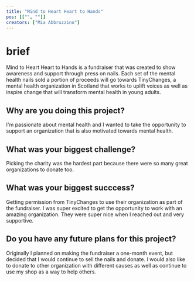 ```yaml
---
title: "Mind to Heart Heart to Hands"
pos: [["", ""]]
creators: ["Mia Abbruzzino"]
---
```


# brief
Mind to Heart Heart to Hands is a fundraiser that was created to show awareness and support through press on nails. Each set of the mental health nails sold a portion of proceeds will go towards TinyChanges, a mental health organization in Scotland that works to uplift voices as well as inspire change that will transform mental health in young adults. 

## Why are you doing this project?
I'm passionate about mental health and I wanted to take the opportunity to support an organization that is also motivated towards mental health. 

## What was your biggest challenge?
Picking the charity was the hardest part because there were so many great organizations to donate too. 

## What was your biggest succcess?
Getting permission from TinyChanges to use their organization as part of the fundraiser. I was super excited to get the opportunity to work with an amazing organization. They were super nice when I reached out and very supportive. 

## Do you have any future plans for this project?
Originally I planned on making the fundraiser a one-month event, but decided that I would continue to sell the nails and donate. I would also like to donate to other organization with different causes as well as continue to use my shop as a way to help others. 